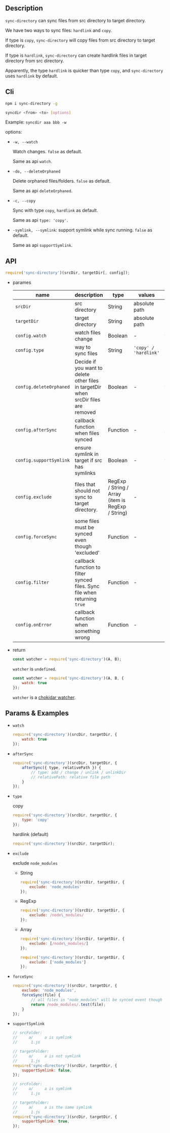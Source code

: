 ## Description

`sync-directory` can sync files from src directory to target directory.

We have two ways to sync files: `hardlink` and `copy`.

If type is `copy`, `sync-directory` will copy files from src directory to target directory.

If type is `hardlink`, `sync-directory` can create hardlink files in target directory from src directory.

Apparently, the type `hardlink` is quicker than type `copy`, and `sync-directory` uses `hardlink` by default.

## Cli

```bash
npm i sync-directory -g
```

```bash
syncdir <from> <to> [options]
```

Example: `syncdir aaa bbb -w`

options:

+   `-w, --watch`

    Watch changes. `false` as default.
    
    Same as api `watch`.

+   `-do, --deleteOrphaned`

    Delete orphaned files/folders. `false` as default.

    Same as api `deleteOrphaned`.

+   `-c, --copy`

    Sync with type `copy`, `hardlink` as default.

    Same as api `type: 'copy'`.

+   `-symlink, --symlink`: support symlink while sync running. `false` as default.

    Same as api `supportSymlink`.

## API

```js
require('sync-directory')(srcDir, targetDir[, config]);
```

+   parames

    name | description | type | values | default
    ---- | ---- | ---- | ---- | ----
    `srcDir` | src directory | String | absolute path | -
    `targetDir` | target directory | String | absolute path | -
    `config.watch` | watch files change | Boolean | - | false
    `config.type` | way to sync files | String | `'copy' / 'hardlink'` | `'hardlink'`
    `config.deleteOrphaned` | Decide if you want to delete other files in targetDir when srcDir files are removed | Boolean | - | true
    `config.afterSync` | callback function when files synced | Function | - | blank function
    `config.supportSymlink` | ensure symlink in target if src has symlinks | Boolean | - | false
    `config.exclude` | files that should not sync to target directory. | RegExp / String / Array (item is RegExp / String) | - | null
    `config.forceSync` | some files must be synced even though 'excluded' | Function | - | `(file) => { return false }`
    `config.filter` | callback function to filter synced files. Sync file when returning `true` | Function | - | `filepath => true`
    `config.onError` | callback function when something wrong | Function | - | `(err) => { throw new Error(err) }`

+   return

    ```js
    const watcher = require('sync-directory')(A, B);
    ```

    `watcher` is `undefined`.

    ```js
    const watcher = require('sync-directory')(A, B, {
        watch: true
    });
    ```

    `watcher` is a [chokidar watcher](https://github.com/paulmillr/chokidar).

## Params & Examples

+   `watch`

    ```js
    require('sync-directory')(srcDir, targetDir, {
        watch: true
    });
    ```

+   `afterSync`

    ```js
    require('sync-directory')(srcDir, targetDir, {
        afterSync({ type, relativePath }) {
            // type: add / change / unlink / unlinkDir
            // relativePath: relative file path
        }
    });
    ```

+   `type`

    copy

    ```js
    require('sync-directory')(srcDir, targetDir, {
        type: 'copy'
    });
    ```

    hardlink (default)

    ```js
    require('sync-directory')(srcDir, targetDir);
    ```

+   `exclude`

    exclude `node_modules`

    +   String

        ```js
        require('sync-directory')(srcDir, targetDir, {
            exclude: 'node_modules'
        });
        ```

    +   RegExp

        ```js
        require('sync-directory')(srcDir, targetDir, {
            exclude: /node\_modules/
        });
        ```

    +   Array

        ```js
        require('sync-directory')(srcDir, targetDir, {
            exclude: [/node\_modules/]
        });
        ```

        ```js
        require('sync-directory')(srcDir, targetDir, {
            exclude: ['node_modules']
        });
        ```

+   `forceSync`

    ```js
    require('sync-directory')(srcDir, targetDir, {
        exclude: 'node_modules',
        forceSync(file) {
            // all files in "node_modules" will be synced event though "exclude" is configed
            return /node_modules/.test(file);
        }
    });
    ```


+   `supportSymlink`

    ```js
    // srcFolder:
    //     a/     a is symlink
    //      1.js

    // targetFolder:
    //     a/     a is not symlink
    //      1.js
    require('sync-directory')(srcDir, targetDir, {
        supportSymlink: false,
    });
    ```

    ```js
    // srcFolder:
    //     a/     a is symlink
    //      1.js

    // targetFolder:
    //     a/     a is the same symlink
    //      1.js
    require('sync-directory')(srcDir, targetDir, {
        supportSymlink: true,
    });
    ```